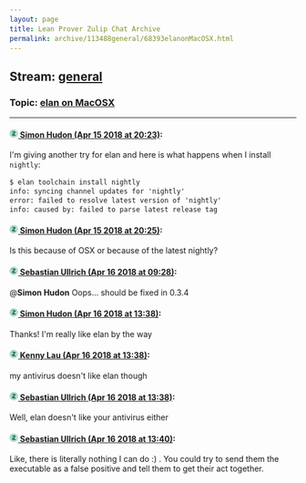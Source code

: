 ```yaml
---
layout: page
title: Lean Prover Zulip Chat Archive 
permalink: archive/113488general/68393elanonMacOSX.html
---
```


## Stream: [general](index.html)
### Topic: [elan on MacOSX](68393elanonMacOSX.html)

---

#### [![Click to go to Zulip](../../assets/img/zulip2.png) Simon Hudon (Apr 15 2018 at 20:23)](https://leanprover.zulipchat.com/#narrow/stream/113488-general/topic/elan%20on%20MacOSX/near/125118341):
I'm giving another try for elan and here is what happens when I install `nightly`:

```
$ elan toolchain install nightly
info: syncing channel updates for 'nightly'
error: failed to resolve latest version of 'nightly'
info: caused by: failed to parse latest release tag
```

#### [![Click to go to Zulip](../../assets/img/zulip2.png) Simon Hudon (Apr 15 2018 at 20:25)](https://leanprover.zulipchat.com/#narrow/stream/113488-general/topic/elan%20on%20MacOSX/near/125118388):
Is this because of OSX or because of the latest nightly?

#### [![Click to go to Zulip](../../assets/img/zulip2.png) Sebastian Ullrich (Apr 16 2018 at 09:28)](https://leanprover.zulipchat.com/#narrow/stream/113488-general/topic/elan%20on%20MacOSX/near/125138749):
@**Simon Hudon** Oops... should be fixed in 0.3.4

#### [![Click to go to Zulip](../../assets/img/zulip2.png) Simon Hudon (Apr 16 2018 at 13:38)](https://leanprover.zulipchat.com/#narrow/stream/113488-general/topic/elan%20on%20MacOSX/near/125145662):
Thanks! I'm really like elan by the way

#### [![Click to go to Zulip](../../assets/img/zulip2.png) Kenny Lau (Apr 16 2018 at 13:38)](https://leanprover.zulipchat.com/#narrow/stream/113488-general/topic/elan%20on%20MacOSX/near/125145665):
my antivirus doesn't like elan though

#### [![Click to go to Zulip](../../assets/img/zulip2.png) Sebastian Ullrich (Apr 16 2018 at 13:38)](https://leanprover.zulipchat.com/#narrow/stream/113488-general/topic/elan%20on%20MacOSX/near/125145666):
Well, elan doesn't like your antivirus either

#### [![Click to go to Zulip](../../assets/img/zulip2.png) Sebastian Ullrich (Apr 16 2018 at 13:40)](https://leanprover.zulipchat.com/#narrow/stream/113488-general/topic/elan%20on%20MacOSX/near/125145673):
Like, there is literally nothing I can do :) . You could try to send them the executable as a false positive and tell them to get their act together.


